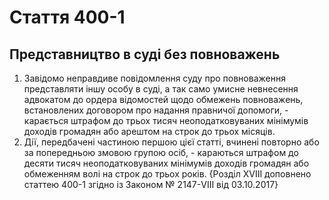 Cтаття 400-1
====
Представництво в суді без повноважень
----
1. Завідомо неправдиве повідомлення суду про повноваження представляти іншу особу в суді, а так само умисне невнесення адвокатом до ордера відомостей щодо обмежень повноважень, встановлених договором про надання правничої допомоги, -
карається штрафом до трьох тисяч неоподатковуваних мінімумів доходів громадян або арештом на строк до трьох місяців.
2. Дії, передбачені частиною першою цієї статті, вчинені повторно або за попередньою змовою групою осіб, -
караються штрафом до десяти тисяч неоподатковуваних мінімумів доходів громадян або обмеженням волі на строк до трьох років.
{Розділ XVIII доповнено статтею 400-1 згідно із Законом № 2147-VIII від 03.10.2017}
